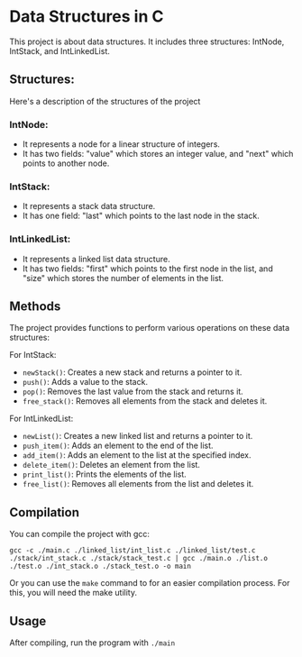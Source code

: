 # Data Structures in C

This project is about data structures. It includes three structures: IntNode, IntStack, and IntLinkedList.

## Structures:

Here's a description of the structures of the project

### IntNode:

- It represents a node for a linear structure of integers.
- It has two fields: "value" which stores an integer value, and "next" which points to another node.

### IntStack:

- It represents a stack data structure.
- It has one field: "last" which points to the last node in the stack.

### IntLinkedList:

- It represents a linked list data structure.
- It has two fields: "first" which points to the first node in the list, and "size" which stores the number of elements in the list.

## Methods

The project provides functions to perform various operations on these data structures:

For IntStack:

- `newStack()`: Creates a new stack and returns a pointer to it.
- `push()`: Adds a value to the stack.
- `pop()`: Removes the last value from the stack and returns it.
- `free_stack()`: Removes all elements from the stack and deletes it.

For IntLinkedList:

- `newList()`: Creates a new linked list and returns a pointer to it.
- `push_item()`: Adds an element to the end of the list.
- `add_item()`: Adds an element to the list at the specified index.
- `delete_item()`: Deletes an element from the list.
- `print_list()`: Prints the elements of the list.
- `free_list()`: Removes all elements from the list and deletes it.

## Compilation

You can compile the project with gcc:

`gcc -c ./main.c ./linked_list/int_list.c ./linked_list/test.c ./stack/int_stack.c ./stack/stack_test.c | gcc ./main.o ./list.o ./test.o ./int_stack.o ./stack_test.o -o main`

Or you can use the `make` command to for an easier compilation process. For this, you will need the make utility.

## Usage

After compiling, run the program with `./main`
